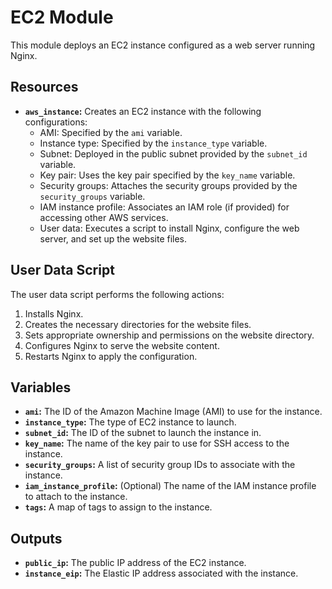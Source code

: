 # EC2 Module

This module deploys an EC2 instance configured as a web server running Nginx.

## Resources

*   **`aws_instance`:** Creates an EC2 instance with the following configurations:
    *   AMI: Specified by the `ami` variable.
    *   Instance type: Specified by the `instance_type` variable.
    *   Subnet: Deployed in the public subnet provided by the `subnet_id` variable.
    *   Key pair: Uses the key pair specified by the `key_name` variable.
    *   Security groups: Attaches the security groups provided by the `security_groups` variable.
    *   IAM instance profile: Associates an IAM role (if provided) for accessing other AWS services.
    *   User data: Executes a script to install Nginx, configure the web server, and set up the website files.

## User Data Script

The user data script performs the following actions:

1.  Installs Nginx.
2.  Creates the necessary directories for the website files.
3.  Sets appropriate ownership and permissions on the website directory.
4.  Configures Nginx to serve the website content.
5.  Restarts Nginx to apply the configuration.

## Variables

*   **`ami`:** The ID of the Amazon Machine Image (AMI) to use for the instance.
*   **`instance_type`:** The type of EC2 instance to launch.
*   **`subnet_id`:** The ID of the subnet to launch the instance in.
*   **`key_name`:** The name of the key pair to use for SSH access to the instance.
*   **`security_groups`:** A list of security group IDs to associate with the instance.
*   **`iam_instance_profile`:** (Optional) The name of the IAM instance profile to attach to the instance.
*   **`tags`:** A map of tags to assign to the instance.

## Outputs

*   **`public_ip`:** The public IP address of the EC2 instance.
*   **`instance_eip`:** The Elastic IP address associated with the instance.